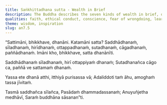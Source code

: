 ```yaml
---
title: Saṅkhittadhana sutta - Wealth in Brief
description: The Buddha describes the seven kinds of wealth in brief, of 1) faith, 2) virtue, 3) conscience, 4) fear of wrongdoing, 5) learning, 6) generosity, and 7) wisdom.
qualities: faith, ethical conduct, conscience, fear of wrongdoing, learning, giving, wisdom
theme: wisdom, inspiration
slug: an7.5
---
```


“Sattimāni, bhikkhave, dhanāni. Katamāni satta? Saddhādhanaṁ, sīladhanaṁ, hirīdhanaṁ, ottappadhanaṁ, sutadhanaṁ, cāgadhanaṁ, paññādhanaṁ. Imāni kho, bhikkhave, satta dhanānīti.

Saddhādhanaṁ sīladhanaṁ,
hirī ottappiyaṁ dhanaṁ;
Sutadhanañca cāgo ca,
paññā ve sattamaṁ dhanaṁ.

Yassa ete dhanā atthi,
itthiyā purisassa vā;
Adaliddoti taṁ āhu,
amoghaṁ tassa jīvitaṁ.

Tasmā saddhañca sīlañca,
Pasādaṁ dhammadassanaṁ;
Anuyuñjetha medhāvī,
Saraṁ buddhāna sāsanan”ti.
